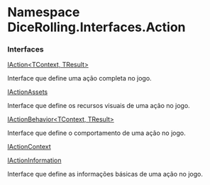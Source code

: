 # <a id="DiceRolling_Interfaces_Action"></a> Namespace DiceRolling.Interfaces.Action

### Interfaces

 [IAction<TContext, TResult\>](DiceRolling.Interfaces.Action.IAction\-2.md)

Interface que define uma ação completa no jogo.

 [IActionAssets](DiceRolling.Interfaces.Action.IActionAssets.md)

Interface que define os recursos visuais de uma ação no jogo.

 [IActionBehavior<TContext, TResult\>](DiceRolling.Interfaces.Action.IActionBehavior\-2.md)

Interface que define o comportamento de uma ação no jogo.

 [IActionContext](DiceRolling.Interfaces.Action.IActionContext.md)

 [IActionInformation](DiceRolling.Interfaces.Action.IActionInformation.md)

Interface que define as informações básicas de uma ação no jogo.

